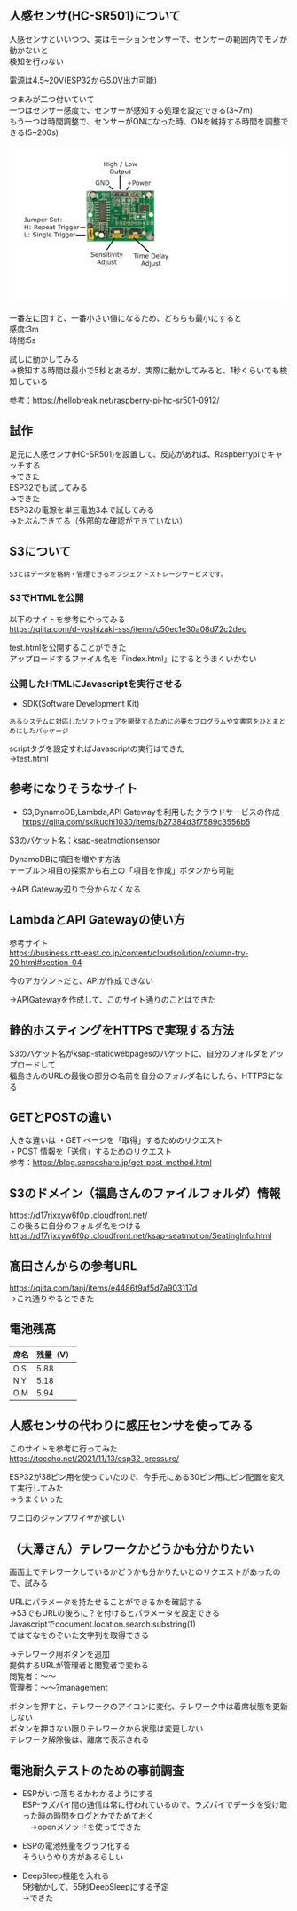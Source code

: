 ## 人感センサ(HC-SR501)について

人感センサといいつつ、実はモーションセンサーで、センサーの範囲内でモノが動かないと  
検知を行わない  

電源は4.5~20V(ESP32から5.0V出力可能)

つまみが二つ付いていて  
一つはセンサー感度で、センサーが感知する処理を設定できる(3~7m)  
もう一つは時間調整で、センサーがONになった時、ONを維持する時間を調整できる(5~200s)  

![A](./img/HC-SR501datesheet.png) 

一番左に回すと、一番小さい値になるため、どちらも最小にすると  
感度:3m  
時間:5s 

試しに動かしてみる  
→検知する時間は最小で5秒とあるが、実際に動かしてみると、1秒くらいでも検知している  

参考：https://hellobreak.net/raspberry-pi-hc-sr501-0912/  

## 試作  

足元に人感センサ(HC-SR501)を設置して、反応があれば、Raspberrypiでキャッチする  
→できた  
ESP32でも試してみる  
→できた  
ESP32の電源を単三電池3本で試してみる  
→たぶんできてる（外部的な確認ができていない）  

## S3について  

```
S3とはデータを格納・管理できるオブジェクトストレージサービスです。
```

### S3でHTMLを公開  

以下のサイトを参考にやってみる  
https://qiita.com/d-yoshizaki-sss/items/c50ec1e30a08d72c2dec

test.htmlを公開することができた  
アップロードするファイル名を「index.html」にするとうまくいかない  

### 公開したHTMLにJavascriptを実行させる  

- SDK(Software Development Kit)
```
あるシステムに対応したソフトウェアを開発するために必要なプログラムや文書窓をひとまとめにしたパッケージ
```

scriptタグを設定すればJavascriptの実行はできた  
→test.html


## 参考になりそうなサイト  

- S3,DynamoDB,Lambda,API Gatewayを利用したクラウドサービスの作成  
https://qiita.com/skikuchi1030/items/b27384d3f7589c3556b5  

S3のバケット名：ksap-seatmotionsensor  

DynamoDBに項目を増やす方法  
テーブル＞項目の探索から右上の「項目を作成」ボタンから可能  

→API Gateway辺りで分からなくなる  

## LambdaとAPI Gatewayの使い方  

参考サイト  
https://business.ntt-east.co.jp/content/cloudsolution/column-try-20.html#section-04  

今のアカウントだと、APIが作成できない  

→APIGatewayを作成して、このサイト通りのことはできた  

## 静的ホスティングをHTTPSで実現する方法  
S3のバケット名がksap-staticwebpagesのバケットに、自分のフォルダをアップロードして  
福島さんのURLの最後の部分の名前を自分のフォルダ名にしたら、HTTPSになる

## GETとPOSTの違い  
大きな違いは 
・GET  ページを「取得」するためのリクエスト  
・POST 情報を「送信」するためのリクエスト  
参考：https://blog.senseshare.jp/get-post-method.html  

## S3のドメイン（福島さんのファイルフォルダ）情報  
https://d17rjxxyw6f0pl.cloudfront.net/  
この後ろに自分のフォルダ名をつける  
https://d17rjxxyw6f0pl.cloudfront.net/ksap-seatmotion/SeatingInfo.html

## 髙田さんからの参考URL  
https://qiita.com/tanj/items/e4486f9af5d7a903117d  
→これ通りやるとできた  

## 電池残高
|席名|残量（V）|
|---|---|
|O.S|5.88|
|N.Y|5.18|
|O.M|5.94|

## 人感センサの代わりに感圧センサを使ってみる  

このサイトを参考に行ってみた  
https://toccho.net/2021/11/13/esp32-pressure/  

ESP32が38ピン用を使っていたので、今手元にある30ピン用にピン配置を変えて実行してみた  
→うまくいった

ワニ口のジャンプワイヤが欲しい  

## （大澤さん）テレワークかどうかも分かりたい  

画面上でテレワークしているかどうかも分かりたいとのリクエストがあったので、試みる  

URLにパラメータを持たせることができるかを確認する  
→S3でもURLの後ろに？を付けるとパラメータを設定できる  
 Javascriptでdocument.location.search.substring(1)  
 ではてなをのぞいた文字列を取得できる  

→テレワーク用ボタンを追加  
 提供するURLが管理者と閲覧者で変わる  
 閲覧者：～～  
 管理者：～～?management  

 ボタンを押すと、テレワークのアイコンに変化、テレワーク中は着席状態を更新しない  
 ボタンを押さない限りテレワークから状態は変更しない  
 テレワーク解除後は、離席で表示される  
 
 ## 電池耐久テストのための事前調査  
- ESPがいつ落ちるかわかるようにする  
  ESP-ラズパイ間の通信は常に行われているので、ラズパイでデータを受け取った時の時間をログとかでためておく  
　→openメソッドを使ってできた  

- ESPの電池残量をグラフ化する  
  そういうやり方があるらしい  
  

- DeepSleep機能を入れる  
  5秒動かして、55秒DeepSleepにする予定  
  →できた    

